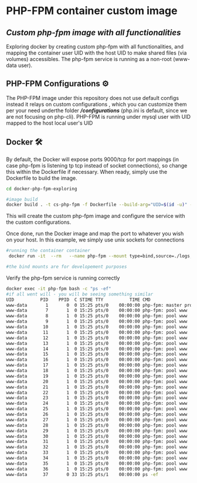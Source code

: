 # PHP-FPM container custom image

## _Custom php-fpm image with all functionalities_

Exploring docker by creating custom php-fpm with all functionalities, and mapping the container user UID with the host UID to make shared files (via volumes) accessibles.
The php-fpm service is running as a non-root (www-data user).

## PHP-FPM Configurations :gear:

The PHP-FPM image under this repository does not use default configs instead it relays on custom configurations , which you can customize them per your need underthe folder  _**/configurations**_ (php.ini is default, since we are not focusing on php-cli). PHP-FPM is running under mysql user with UID mapped to the host local user's UID


## Docker :hammer_and_wrench:
By default, the Docker will expose ports 9000/tcp for port mappings (in case php-fpm is listening tp tcp instead of socket connections), so change this within the
Dockerfile if necessary. When ready, simply use the Dockerfile to
build the image.

```sh
cd docker-php-fpm-exploring

#image build
docker build . -t cs-php-fpm -f Dockerfile --build-arg="UID=$(id -u)" --build-arg="GID=$(id -g)"
```

This will create the custom php-fpm image and configure the service with the custom configurations.

Once done, run the Docker image and map the port to whatever you wish on
your host. In this example, we simply use unix sockets for connections

```sh
#running the container container
 docker run -it  --rm   --name php-fpm --mount type=bind,source=./logs,destination=/var/log/php cs-php-fpm

#the bind mounts are for developement purposes
```

Verify the php-fpm service is running correctly 

```sh
docker exec -it php-fpm bash -c "ps -ef"
#if all went will - you will be seeing something similar
UID          PID    PPID  C STIME TTY          TIME CMD
www-data       1       0  0 15:25 pts/0    00:00:00 php-fpm: master process (/usr/local/etc/php-fpm.conf)
www-data       7       1  0 15:25 pts/0    00:00:00 php-fpm: pool www
www-data       8       1  0 15:25 pts/0    00:00:00 php-fpm: pool www
www-data       9       1  0 15:25 pts/0    00:00:00 php-fpm: pool www
www-data      10       1  0 15:25 pts/0    00:00:00 php-fpm: pool www
www-data      11       1  0 15:25 pts/0    00:00:00 php-fpm: pool www
www-data      12       1  0 15:25 pts/0    00:00:00 php-fpm: pool www
www-data      13       1  0 15:25 pts/0    00:00:00 php-fpm: pool www
www-data      14       1  0 15:25 pts/0    00:00:00 php-fpm: pool www
www-data      15       1  0 15:25 pts/0    00:00:00 php-fpm: pool www
www-data      16       1  0 15:25 pts/0    00:00:00 php-fpm: pool www
www-data      17       1  0 15:25 pts/0    00:00:00 php-fpm: pool www
www-data      18       1  0 15:25 pts/0    00:00:00 php-fpm: pool www
www-data      19       1  0 15:25 pts/0    00:00:00 php-fpm: pool www
www-data      20       1  0 15:25 pts/0    00:00:00 php-fpm: pool www
www-data      21       1  0 15:25 pts/0    00:00:00 php-fpm: pool www
www-data      22       1  0 15:25 pts/0    00:00:00 php-fpm: pool www
www-data      23       1  0 15:25 pts/0    00:00:00 php-fpm: pool www
www-data      24       1  0 15:25 pts/0    00:00:00 php-fpm: pool www
www-data      25       1  0 15:25 pts/0    00:00:00 php-fpm: pool www
www-data      26       1  0 15:25 pts/0    00:00:00 php-fpm: pool www
www-data      27       1  0 15:25 pts/0    00:00:00 php-fpm: pool www
www-data      28       1  0 15:25 pts/0    00:00:00 php-fpm: pool www
www-data      29       1  0 15:25 pts/0    00:00:00 php-fpm: pool www
www-data      30       1  0 15:25 pts/0    00:00:00 php-fpm: pool www
www-data      31       1  0 15:25 pts/0    00:00:00 php-fpm: pool www
www-data      32       1  0 15:25 pts/0    00:00:00 php-fpm: pool www
www-data      33       1  0 15:25 pts/0    00:00:00 php-fpm: pool www
www-data      34       1  0 15:25 pts/0    00:00:00 php-fpm: pool www
www-data      35       1  0 15:25 pts/0    00:00:00 php-fpm: pool www
www-data      36       1  0 15:25 pts/0    00:00:00 php-fpm: pool www
www-data      37       0 33 15:25 pts/1    00:00:00 ps -ef
```

